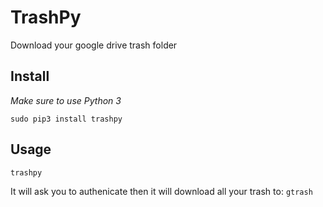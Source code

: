# TrashPy

Download your google drive trash folder

## Install

*Make sure to use Python 3*

```
sudo pip3 install trashpy
```

## Usage

```
trashpy
```

It will ask you to authenicate then it will download all your trash to: `gtrash`
